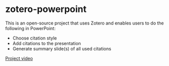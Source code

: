 # zotero-powerpoint

This is an open-source project that uses Zotero and enables users to do the following in PowerPoint:

* Choose citation style
* Add citations to the presentation
* Generate summary slide(s) of all used citations

[Project video](https://www.youtube.com/watch?v=SP02B2gAG50)